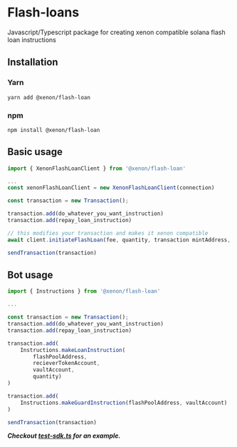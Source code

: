 # Flash-loans

Javascript/Typescript package for creating xenon compatible solana flash loan instructions

## Installation

### Yarn
```
yarn add @xenon/flash-loan
```
### npm
```
npm install @xenon/flash-loan
```

## Basic usage

```js
import { XenonFlashLoanClient } from '@xenon/flash-loan'

...
const xenonFlashLoanClient = new XenonFlashLoanClient(connection)

const transaction = new Transaction();

transaction.add(do_whatever_you_want_instruction)
transaction.add(repay_loan_instruction)

// this modifies your transaction and makes it xenon compatible
await client.initiateFlashLoan(fee, quantity, transaction mintAddress, owner);

sendTransaction(transaction)
```

## Bot usage
```js
import { Instructions } from '@xenon/flash-loan'

...

const transaction = new Transaction();
transaction.add(do_whatever_you_want_instruction)
transaction.add(repay_loan_instruction)

transaction.add(
    Instructions.makeLoanInstruction(
        flashPoolAddress,
        recieverTokenAccount,
        vaultAccount,
        quantity)
)

transaction.add(
    Instructions.makeGuardInstruction(flashPoolAddress, vaultAccount)
)

sendTransaction(transaction)
```

***Checkout [test-sdk.ts](https://github.com/xenon-so/flash-loan-sdk/blob/main/src/test-sdk.ts) for an example.***
